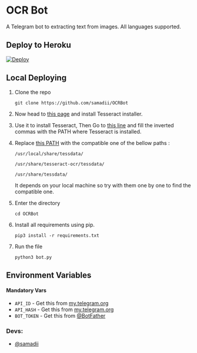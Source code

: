 # OCR Bot

A Telegram bot to extracting text from images. All languages supported.


## Deploy to Heroku

[![Deploy](https://www.herokucdn.com/deploy/button.svg)](https://heroku.com/deploy?template=https://github.com/samadii/OCRBot)


## Local Deploying

1. Clone the repo
   ```
   git clone https://github.com/samadii/OCRBot
   ```

2. Now head to [this page](https://github.com/UB-Mannheim/tesseract/wiki) and install Tesseract installer. 
   
3. Use it to install Tesseract, Then Go to [this line](https://github.com/samadii/OCRBot/blob/main/bot.py#L10) and fill the inverted commas with the PATH where Tesseract is installed.

4. Replace [this PATH](https://github.com/samadii/OCRBot/blob/main/bot.py#L55) with the compatible one of the bellow paths :
   ```
   /usr/local/share/tessdata/
   ```
   ```
   /usr/share/tesseract-ocr/tessdata/
   ```
   ```
   /usr/share/tessdata/
   ```
   It depends on your local machine so try with them one by one to find the compatible one.
   
5. Enter the directory
   ```
   cd OCRBot
   ```
  
6. Install all requirements using pip.
   ```
   pip3 install -r requirements.txt
   ```

7. Run the file
   ```
   python3 bot.py
   ```

## Environment Variables

#### Mandatory Vars

- `API_ID` - Get this from [my.telegram.org](https://my.telegram.org/auth)
- `API_HASH` - Get this from [my.telegram.org](https://my.telegram.org/auth)
- `BOT_TOKEN` - Get this from [@BotFather](https://t.me/BotFather)


### Devs: 
- [@samadii](https://github.com/samadii)
